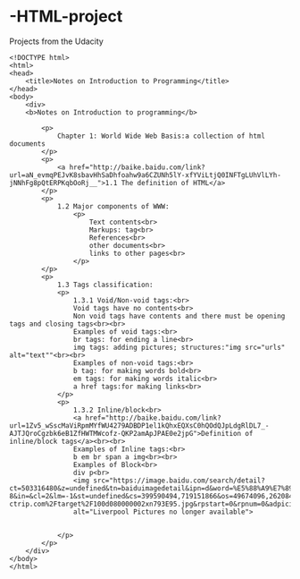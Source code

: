 # -HTML-project
Projects from the Udacity
<!DOCTYPE html>
	<!DOCTYPE html>
	<html>
	<head>
		<title>Notes on Introduction to Programming</title>
	</head>
	<body>
		<div>
		<b>Notes on Introduction to programming</b>
		
			<p>
				Chapter 1: World Wide Web Basis:a collection of html documents
			</p>
			<p>
				<a href="http://baike.baidu.com/link?url=aN_evmqPEJvK8sbavHhSaDhfoahw9a6CZUNh5lY-xfYViLtjQ0INFTgLUhVlLYh-jNNhFg8pQtERPKqbOoRj__">1.1 The definition of HTML</a>
			</p>
			<p>
				1.2 Major components of WWW:
					<p>
						Text contents<br>
						Markups: tag<br>
						References<br>
						other documents<br>
						links to other pages<br>
					</p>
			</p>
			<p>
				1.3 Tags classification:
				<p>
					1.3.1 Void/Non-void tags:<br>
					Void tags have no contents<br>
					Non void tags have contents and there must be opening tags and closing tags<br><br>
					Examples of void tags:<br>
					br tags: for ending a line<br>
					img tags: adding pictures; structures:"img src="urls" alt="text""<br><br>
					Examples of non-void tags:<br>
					b tag: for making words bold<br>
					em tags: for making words italic<br>
					a href tags:for making links<br>
				</p>
				<p>
					1.3.2 Inline/block<br>
					<a href="http://baike.baidu.com/link?url=1Zv5_wSscMaViRpmMYfWU4279ADBDP1el1kQhxEQXsC0hQOdQJpLdgRlDL7_-AJTJQroCgzbk6eB1ZfHWTMWcofz-QKP2amApJPAE0e2jpG">Definition of inline/block tags</a><br><br>
					Examples of Inline tags:<br>
					b em br span a img<br><br>
					Examples of Block<br>
					div p<br>
					<img src="https://image.baidu.com/search/detail?ct=503316480&z=undefined&tn=baiduimagedetail&ipn=d&word=%E5%88%A9%E7%89%A9%E6%B5%A6&step_word=&ie=utf-8&in=&cl=2&lm=-1&st=undefined&cs=399590494,719151866&os=49674096,2620846941&simid=3561873805,313187894&pn=5&rn=1&di=24202485230&ln=1972&fr=&fmq=1498288471856_R&fm=&ic=undefined&s=undefined&se=&sme=&tab=0&width=undefined&height=undefined&face=undefined&is=0,0&istype=0&ist=&jit=&bdtype=0&spn=0&pi=0&gsm=0&objurl=http%3A%2F%2Fyouimg1.c-ctrip.com%2Ftarget%2F100d080000002xn793E95.jpg&rpstart=0&rpnum=0&adpicid=0&ctd=1498288484882^3_1263X587%1"
					alt="Liverpool Pictures no longer available">


				</p>
			</p>
		</div>
	</body>
	</html>
